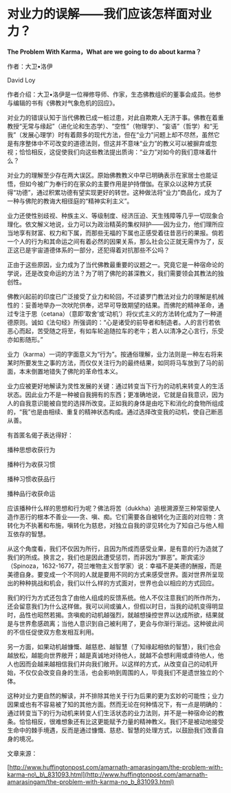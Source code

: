 # 对业力的误解——我们应该怎样面对业力？

**The Problem With Karma，What are we going to do about karma？**

作者：大卫•洛伊

David Loy

作者介绍：大卫•洛伊是一位禅修导师、作家，生态佛教组织的董事会成员。他参与编辑的书有《佛教对气象危机的回应》。

对业力的错误认知于当代佛教已成一桩过患，对此自欺欺人无济于事。佛教在着重教授“无常与缘起”（进化论和生态学）、“空性”（物理学）、“妄语”（哲学）和“无我”（发展心理学）时有着颇多的现代方法，但在“业力”问题上却不尽然，虽然它是有序整体中不可改变的道德法则，但这并不意味“业力”的教义可以被摒弃或忽视；恰恰相反，这促使我们向这些教法提出质询：“业力”对如今的我们意味着什么？

对业力的理解至少存在两大误区。原始佛教教义中早已明确表示在家居士也能证悟，但如今被广为奉行的在家众的主要作用是护持僧伽。在家众以这种方式获得“功德”，通过积累功德有望实现更好的转世。这种做法将“业力”商品化，成为了一种与佛陀的教诲大相径庭的“精神实利主义”。

业力还使性别歧视、种族主义、等级制度、经济压迫、天生残障等几乎一切现象合理化。依文解义地说，业力可以为政治精英的集权辩护——因为业力，他们理所应当地享有财富、权力和下属，而那些无福的下属也正感受着往昔恶行的果报。倘若一个人的行为和其命运之间有着必然的因果关系，那么社会公正就无需作为了，反正这已是宇宙道德体系的一部分，还犯得着对抗那些不公吗？

正由于这些原因，业力成为了当代佛教最重要的议题之一。究竟它是一种宿命论的学说，还是改变命运的方法？为了明了佛陀的甚深教义，我们需要领会其教法的独创性。

佛教兴起前的印度已广泛接受了业力和轮回，不过婆罗门教法对业力的理解是机械性的：妥善地举办一次吠陀供奉，迟早可导致期望的结果。而佛陀的精神革命，通过专注于思（cetana）（意即‘取舍’或‘动机’）将仪式主义的方法转化成为了一种道德原则。诚如《法句经》所强调的：“心是诸受的前导者和制造者。人的言行若依恶心而起，苦受随之将至，有如车轮追随拉车的老牛；若人以清净之心言行，乐受亦如影随形。”

业力（karma）一词的字面意义为“行为”。按通俗理解，业力法则是一种左右将来某时所要发生之事的方法，而仅仅关注行为的最终结果，如同将马车放到了马的前面，本末倒置地错失了佛陀的革命性本义。

业力应被更好地解读为灵性发展的关键：通过转变当下行为的动机来转变人的生活状态。因此业力不是一种被自我拥有的东西；更准确地说，它就是自我意识，因为人的自我意识能被自觉的选择所改变。正如我的身体是由吃下和消化的食物所组成的，“我”也是由相续、重复的精神状态构成。通过选择改变我的动机，使自己断恶从善。

有首匿名偈子表达得好：

播种思想收获行为

播种行为收获习惯

播种习惯收获品行

播种品行收获命运

应该播种什么样的思想和行为呢？佛法将苦（dukkha）追根溯源至三种常驱使人造作恶行的根本不善业——贪、嗔、痴。它们需要各自被转化为正面的对应物：贪转化为不执著和布施，嗔转化为慈悲，对独立自我的谬见转化为了知自己与他人相互依存的智慧。

从这个角度看，我们不仅因为所行，且因为所成而感受业果，是有意的行为造就了我们的所成。换言之，我们也是因此遭受惩罚，而非因为“罪恶”。斯宾诺沙（Spinoza，1632-1677，荷兰唯物主义哲学家）说：幸福不是美德的酬报，而是美德自身。要变成一个不同的人就是要用不同的方式来感受世界。面对世界所呈现出的种种挑战和机会，我们以什么样的方式面对，世界也会以相应的方式回应。

我们的行为方式还包含了由他人组成的反馈系统。他人不仅注意我们的所作所为，还会留意我们为什么这样做。我可以间或骗人，但假以时日，当我的动机变得明显时，品性也昭然若揭。贪嗔痴的动机越强烈，就越想操控世界以达成所欲，结果就是与世界愈感疏离；当他人意识到自己被利用了，更会与你渐行渐远。这种彼此间的不信任促使双方愈发相互利用。

另一方面，如果动机越慷慨、越慈悲、越智慧（了知缘起相依的智慧），我们也会越放松，越能向世界敞开；越是真诚地对待他人，就越不会想利用或虐待他人，他人也因而会越来越相信我们并向我们敞开。以这样的方式，从改变自己的动机开始，不仅仅会改变自身的生活，也会影响到周围的人，毕竟我们不是遗世独立的个体。

这种对业力更自然的解读，并不排除其他关于行为后果的更为玄妙的可能性；业力因果或也有不容易被了知的其他方面。然而无论在何种情况下，有一点是明确的：通过转变当下的行为动机来转变人们生活状态的业力法则，并不是一种宿命论的教条。恰恰相反，很难想象还有比这更能赋予力量的精神教义。我们不是被动地接受生命中的棘手境遇，反而是通过慷慨、慈悲、智慧的处理方式，以鼓励我们改善自身的境况。

文章来源：

[http://www.huffingtonpost.com/amarnath-amarasingam/the-problem-with-karma-no\_b\_831093.html](http://www.huffingtonpost.com/amarnath-amarasingam/the-problem-with-karma-no_b_831093.html)


